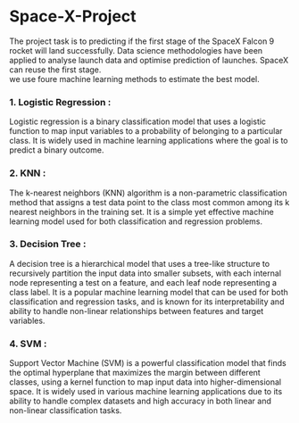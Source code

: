 # Space-X-Project

The project task is to predicting if the first stage of the SpaceX Falcon 9 rocket will land successfully. Data science methodologies have been applied to analyse launch data and optimise prediction of launches. SpaceX can reuse the first stage.
<br/>
we use foure machine learning methods to estimate the best model.

<h3>1. Logistic Regression :</h3>Logistic regression is a binary classification model that uses a logistic function to map input variables to a probability of belonging to a particular class. It is widely used in machine learning applications where the goal is to predict a binary outcome.
   <br/>
<h3>2. KNN :</h3>The k-nearest neighbors (KNN) algorithm is a non-parametric classification method that assigns a test data point to the class most common among its k nearest neighbors in the training set. It is a simple yet effective machine learning model used for both classification and regression problems.
   <br/>
<h3>3. Decision Tree :</h3>A decision tree is a hierarchical model that uses a tree-like structure to recursively partition the input data into smaller subsets, with each internal node representing a test on a feature, and each leaf node representing a class label. It is a popular machine learning model that can be used for both classification and regression tasks, and is known for its interpretability and ability to handle non-linear relationships between features and target variables.
   <br/>
<h3>4. SVM :</h3>Support Vector Machine (SVM) is a powerful classification model that finds the optimal hyperplane that maximizes the margin between different classes, using a kernel function to map input data into higher-dimensional space. It is widely used in various machine learning applications due to its ability to handle complex datasets and high accuracy in both linear and non-linear classification tasks.
